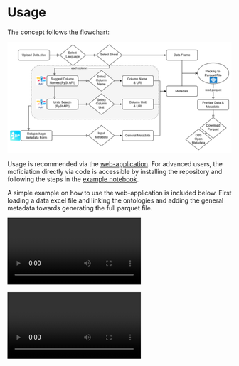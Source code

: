 # Usage

The concept follows the flowchart:

![flowchart](../trailpack.drawio.png)

Usage is recommended via the [web-application](https://trailpack.streamlit.app/). 
For advanced users, the moficiation directly via code is accessible by installing the repository and following the steps in the [example notebook](https://github.com/TimoDiepers/trailpack/blob/main/examples/example_packing.ipynb).

A simple example on how to use the web-application is included below. First loading a data excel file and linking the ontologies and adding the general metadata towards generating the full parquet file.

![](../uploading_and_ontology_streamlit-streamlit_app-2025-10-17-08-10-31.webm)

![](../general_metadata_to_download_streamlit-streamlit_app-2025-10-17-08-10-00.webm)
